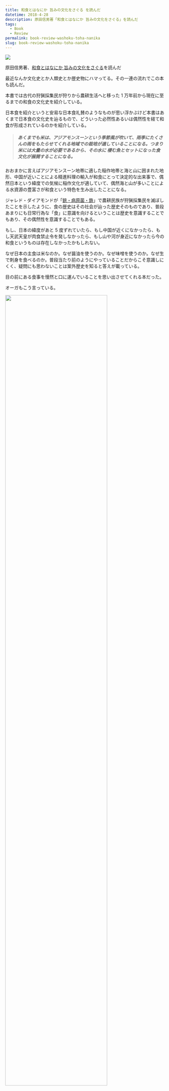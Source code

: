 ```yaml
---
title: 和食とはなにか 旨みの文化をさぐる を読んだ
datetime: 2018-4-28
description: 原田信男著「和食とはなにか 旨みの文化をさぐる」を読んだ
tags: 
  - Book
  - Review
permalink: book-review-washoku-toha-nanika
slug: book-review-washoku-toha-nanika
---
```


<img src="https://i.imgur.com/w3Gxtd9.png">


原田信男著、[和食とはなにか 旨みの文化をさぐる](http://amzn.asia/3458K92)を読んだ

最近なんか文化史とか人類史とか歴史物にハマってる。その一連の流れでこの本も読んだ。

本書では古代の狩猟採集民が狩りから農耕生活へと移った 1 万年前から現在に至るまでの和食の文化史を紹介している。

日本食を紹介というと安易な日本食礼賛のようなものが思い浮かぶけど本書はあくまで日本食の文化史を辿るもので、どういった必然性あるいは偶然性を経て和食が形成されているのかを紹介している。

> ##### _あくまでも米は、アジアモンスーンという季節風が吹いて、雨季にたくさんの雨をもたらせてくれる地域での栽培が適していることになる。つまり米には大量の水が必要であるから、その水に 棲む魚とセットになった食文化が展開することになる。_

おおまかに言えばアジアモンスーン地帯に適した稲作地帯と海と山に囲まれた地形、中国が近いことによる精進料理の輸入が和食にとって決定的な出来事で、偶然日本という緯度での気候に稲作文化が適していて、偶然海と山が多いことによる水資源の豊富さが和食という特色を生み出したことになる。

ジャレド・ダイアモンドが「[銃・病原菌・鉄](http://amzn.asia/cCd1Vzl)」で農耕民族が狩猟採集民を滅ぼしたことを示したように、食の歴史はその社会が辿った歴史そのものであり、普段あまりにも日常行為な「食」に意識を向けるということは歴史を意識することでもあり、その偶然性を意識することでもある。

もし、日本の緯度があと 5 度ずれていたら、もし中国が近くになかったら、もし天武天皇が肉食禁止令を発しなかったら、もし山や河が身近になかったら今の和食というものは存在しなかったかもしれない。

なぜ日本の主食は米なのか。なぜ醤油を使うのか。なぜ味噌を使うのか。なぜ生で刺身を食べるのか。普段当たり前のようにやっていることだからこそ意識しにくく、疑問にも思わないことは案外歴史を知ると答えが載っている。

目の前にある食事を慢然と口に運んでいることを思い出させてくれる本だった。

オーガもこう言っている。

<img src="https://i.imgur.com/YeShSrI.png" style="width: 80%; margin-left: 0">

たまにまともなことを言うだけで面白い男。

まぁそれは置いといて普段当たり前に食べている和食だからこそ知っておきたい和食の「なぜ」への解答が大体そろっているような本なので和食好きは読んでおいて損はないかもしれない。
